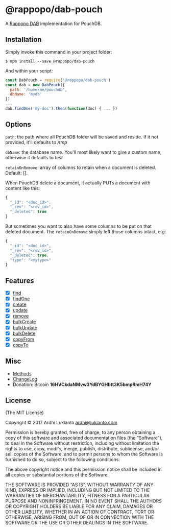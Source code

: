 # @rappopo/dab-pouch

A [Rappopo DAB](https://github.com/rappopo/dab) implementation for PouchDB.

## Installation

Simply invoke this command in your project folder:

```
$ npm install --save @rappopo/dab-pouch
```

And within your script:

```javascript
const DabPouch = require('@rappopo/dab-pouch')
const dab = new DabPouch({
  path: '/home/me/pouchdb',
  dbName: 'mydb'
})
...
dab.findOne('my-doc').then(function(doc) { ... })
```

## Options

`path`: the path where all PouchDB folder will be saved and reside. If it not provided, it'll defaults to */tmp*

`dbName`: the database name. You'll most likely want to give a custom name, otherwise it defaults to *test*

`retainOnRemove`: array of columns to retain when a document is deleted. Default: []. 

When PouchDB delete a document, it actually PUTs a document with content like this:

```javascript
{
  "_id": "<doc_id>",
  "_rev": "<rev_id>",
  "_deleted": true
}
```

But sometimes you want to also have some columns to be put on that deleted document. The `retainOnRemove` simply left those columns intact, e.g:

```javascript
{
  "_id": "<doc_id>",
  "_rev": "<rev_id>",
  "_deleted": true,
  "type": "<mytype>"
}
```

## Features

* [x] [find](https://github.com/rappopo/dab/blob/master/doc/FIND.md)
* [x] [findOne](https://github.com/rappopo/dab/blob/master/doc/FINDONE.md)
* [x] [create](https://github.com/rappopo/dab/blob/master/doc/CREATE.md)
* [x] [update](https://github.com/rappopo/dab/blob/master/doc/UPDATE.md)
* [x] [remove](https://github.com/rappopo/dab/blob/master/doc/REMOVE.md)
* [x] [bulkCreate](https://github.com/rappopo/dab/blob/master/doc/BULKCREATE.md)
* [x] [bulkUpdate](https://github.com/rappopo/dab/blob/master/doc/BULKUPDATE.md)
* [x] [bulkDelete](https://github.com/rappopo/dab/blob/master/doc/BULKDELETE.md)
* [x] [copyFrom](https://github.com/rappopo/dab/blob/master/doc/COPYFROM.md)
* [x] [copyTo](https://github.com/rappopo/dab/blob/master/doc/COPYTO.md)

## Misc

* [Methods](https://github.com/rappopo/dab)
* [ChangeLog](CHANGELOG.md)
* Donation: Bitcoin **16HVCkdaNMvw3YdBYGHbtt3K5bmpRmH74Y**

## License

(The MIT License)

Copyright © 2017 Ardhi Lukianto <ardhi@lukianto.com>

Permission is hereby granted, free of charge, to any person obtaining a copy of this software and associated documentation files (the “Software”), to deal in the Software without restriction, including without limitation the rights to use, copy, modify, merge, publish, distribute, sublicense, and/or sell copies of the Software, and to permit persons to whom the Software is furnished to do so, subject to the following conditions:

The above copyright notice and this permission notice shall be included in all copies or substantial portions of the Software.

THE SOFTWARE IS PROVIDED “AS IS”, WITHOUT WARRANTY OF ANY KIND, EXPRESS OR IMPLIED, INCLUDING BUT NOT LIMITED TO THE WARRANTIES OF MERCHANTABILITY, FITNESS FOR A PARTICULAR PURPOSE AND NONINFRINGEMENT. IN NO EVENT SHALL THE AUTHORS OR COPYRIGHT HOLDERS BE LIABLE FOR ANY CLAIM, DAMAGES OR OTHER LIABILITY, WHETHER IN AN ACTION OF CONTRACT, TORT OR OTHERWISE, ARISING FROM, OUT OF OR IN CONNECTION WITH THE SOFTWARE OR THE USE OR OTHER DEALINGS IN THE SOFTWARE.